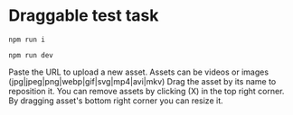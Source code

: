 # Draggable test task
`npm run i`

`npm run dev`

Paste the URL to upload a new asset.
Assets can be videos or images (jpg|jpeg|png|webp|gif|svg|mp4|avi|mkv)
Drag the asset by its name to reposition it.
You can remove assets by clicking (X) in the top right corner.
By dragging asset's bottom right corner you can resize it. 